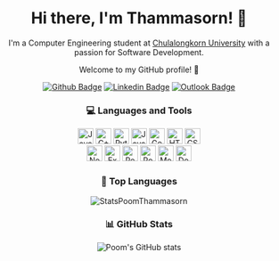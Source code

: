 <h1 align="center"> Hi there, I'm Thammasorn! 👋</h1>
<p align="center">I'm a Computer Engineering student at <a href="https://www.chula.ac.th/en/" target="_blank" >Chulalongkorn University</a> with a passion for Software Development.</p>
<p align="center">Welcome to my GitHub profile! 🚀</p>

<div align="center">
  
  [![Github Badge](https://img.shields.io/badge/GitHub--000?style=social&logo=Github&logoColor=black&link=https://github.com/PoomThammasorn)](https://github.com/PoomThammasorn)
  [![Linkedin Badge](https://img.shields.io/badge/LinkedIn--000?style=social&logo=Linkedin&logoColor=0077B5&link=https://www.linkedin.com/in/thammasorn-t/)](https://www.linkedin.com/in/thammasorn-t/)
  [![Outlook Badge](https://img.shields.io/badge/email--000?style=social&logo=microsoft-outlook&logoColor=0078d4&link=mailto:thammasorn.t@outlook.com)](mailto:thammasorn.t@outlook.com)
  
</div>

<h3 align="center">💻 Languages and Tools</h3>

<div align="center">

  <img alt="JavaScript" height="28" src="https://img.shields.io/badge/JavaScript-323330?style=for-the-badge&logo=javascript&logoColor=F7DF1E">
  <img alt="C++" height="28" src="https://img.shields.io/badge/C%2B%2B-00599C?style=for-the-badge&logo=c%2B%2B&logoColor=white">
  <img alt="Python" height="28" src="https://img.shields.io/badge/Python-3670A0?style=for-the-badge&logo=python&logoColor=ffdd54">
  <img alt="Java" height="28" src="https://img.shields.io/badge/Java-%23ED8B00.svg?style=for-the-badge&logo=openjdk&logoColor=white">
  <img alt="Go" height="28" src="https://img.shields.io/badge/Go-00ADD8?style=for-the-badge&logo=go&logoColor=white">
  <img alt="HTML5" height="28" src="https://img.shields.io/badge/html5-%23E34F26.svg?style=for-the-badge&logo=html5&logoColor=white">
  <img alt="CSS3" height="28" src="https://img.shields.io/badge/css3-%231572B6.svg?style=for-the-badge&logo=css3&logoColor=white">
  <br>
  <img alt="Node.js" height="28" src="https://img.shields.io/badge/Node%20js-339933?style=for-the-badge&logo=nodedotjs&logoColor=white">
  <img alt="Express.js" height="28" src="https://img.shields.io/badge/Express%20js-000000?style=for-the-badge&logo=express&logoColor=white">
  <img alt="React" height="28" src="https://img.shields.io/badge/react-%2320232a.svg?style=for-the-badge&logo=react&logoColor=%2361DAFB">
  <img alt="PostgreSQL" height="28" src="https://img.shields.io/badge/PostgreSQL-%23316192.svg?style=for-the-badge&logo=postgresql&logoColor=white">
  <img alt="MongoDB" height="28" src="https://img.shields.io/badge/MongoDB-%234ea94b.svg?style=for-the-badge&logo=mongodb&logoColor=white">
  <img alt="Docker" height="28" src="https://img.shields.io/badge/docker-%230db7ed.svg?style=for-the-badge&logo=docker&logoColor=white">

</div>

<!--- <h3 align="center">💭 Interested in</h3>

<div align="center">
  
  <img alt="Spring" height="28" src="https://img.shields.io/badge/spring-%236DB33F.svg?style=for-the-badge&logo=spring&logoColor=white">
  <img alt="Django" height="28" src="https://img.shields.io/badge/Django-092E20?style=for-the-badge&logo=django&logoColor=green">
  
  
</div> -->

<h3 align="center">🌟 Top Languages</h3>

<div align="center">
  
 <img alt="StatsPoomThammasorn" src="https://github-readme-stats-beta-tawny-84.vercel.app/api/top-langs/?username=PoomThammasorn&theme=highcontrast&layout=compact&hide=Makefile,Assembly,C">
  
</div>

<h3 align="center">📊 GitHub Stats</h3>

<div align="center">
  
  
  ![Poom's GitHub stats](https://github-readme-stats-beta-tawny-84.vercel.app/api?username=poomthammasorn&show_icons=true&theme=highcontrast)
  
</div>



